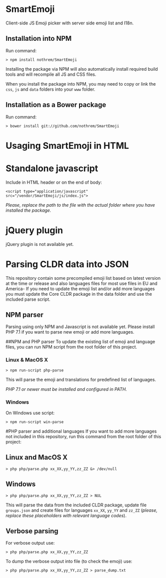 # SmartEmoji
Client-side JS Emoji picker with server side emoji list and I18n.

## Installation into NPM
Run command:

```> npm install nothrem/SmartEmoji```

Installing the package via NPM will also automatically install required build tools and will recompile all JS and CSS files.

When you install the package into NPM, you may need to copy or link the `css`, `js` and `data` folders
into your `www` folder. 

## Installation as a Bower package
Run command:

```> bower install git://github.com/nothrem/SmartEmoji```

# Usaging SmartEmoji in HTML

# Standalone javascript

Include in HTML header or on the end of body:

```<script type="application/javascript" src="/vendor/SmartEmoji/js/index.js">```

_Please, replace the path to the file with the actual folder where you have installed the package._

# jQuery plugin
jQuery plugin is not available yet.

# Parsing CLDR data into JSON
This repository contain some precompiled emoji list based on latest version at the time or release and also languages
files for most use files in EU and America- If you need to update the emoji list and/or add more languages you must
update the Core CLDR package in the data folder and use the included parse script. 

## NPM parser
Parsing using only NPM and Javascript is not available yet.
Please install PHP 7.1 if you want to parse new emoji or add more languages.

##NPM and PHP parser
To update the existing list of emoji and language files, you can run NPM script from the root folder of this project.

### Linux & MacOS X
```> npm run-script php-parse```

This will parse the emoji and translations for predefined list of languages.

_PHP 7.1 or newer must be installed and configured in PATH._

### Windows
On Windows use script:

```> npm run-script win-parse```

#PHP parser and additional languages
If you want to add more languages not included in this repository, run this command from the root folder of this project:

## Linux and MacOS X
```> php php/parse.php xx_XX,yy_YY,zz_ZZ &> /dev/null```

## Windows
```> php php/parse.php xx_XX,yy_YY,zz_ZZ > NUL```

This will parse the data from the included CLDR package, update file `groups.json` and create files for languages
`xx_XX`, `yy_YY` and `zz_ZZ` (_please, replace these placeholders with relevant language codes_).

## Verbose parsing
For verbose output use:

```> php php/parse.php xx_XX,yy_YY,zz_ZZ```

To dump the verbose output into file (to check the emoji) use:

```> php php/parse.php xx_XX,yy_YY,zz_ZZ > parse_dump.txt```
